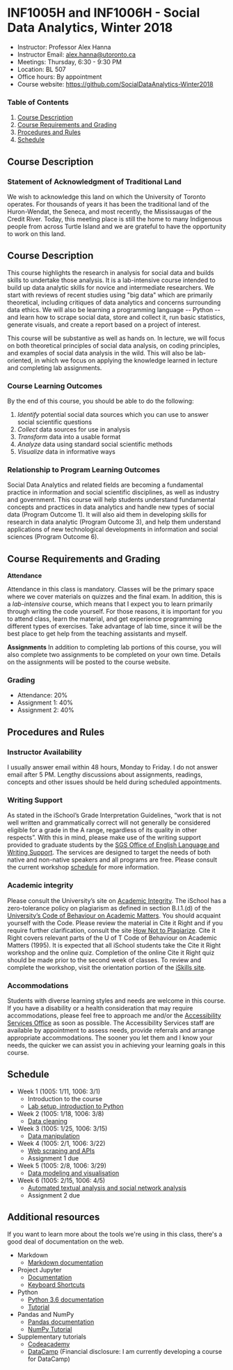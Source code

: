 # INF1005H and INF1006H - Social Data Analytics, Winter 2018

- Instructor: Professor Alex Hanna 
- Instructor Email: alex.hanna@utoronto.ca
- Meetings: Thursday, 6:30 - 9:30 PM
- Location: BL 507
- Office hours: By appointment
- Course website: https://github.com/SocialDataAnalytics-Winter2018

### Table of Contents

1. [Course Description](#course-description)
2. [Course Requirements and Grading](#course-requirements-and-grading)
4. [Procedures and Rules](#procedures-and-rules)
5. [Schedule](#schedule)

## Course Description

### Statement of Acknowledgment of Traditional Land

We wish to acknowledge this land on which the University of Toronto operates. For thousands of years it has been the traditional land of the Huron-Wendat, the Seneca, and most recently, the Mississaugas of the Credit River. Today, this meeting place is still the home to many Indigenous people from across Turtle Island and we are grateful to have the opportunity to work on this land. 

## Course Description

This course highlights the research in analysis for social data and builds skills to undertake those analysis. It is a lab-intensive course intended to build up data analytic skills for novice and intermediate researchers. We start with reviews of recent studies using "big data" which are primarily theoretical, including critiques of data analytics and concerns surrounding data ethics. We will also be learning a programming language -- Python -- and learn how to scrape social data, store and collect it, run basic statistics, generate visuals, and create a report based on a project of interest.

This course will be substantive as well as hands on. In lecture, we will focus on both theoretical principles of social data analysis, on coding principles, and examples of social data analysis in the wild. This will also be lab-oriented, in which we focus on applying the knowledge learned in lecture and completing lab assignments. 

### Course Learning Outcomes

By the end of this course, you should be able to do the following:

1. *Identify* potential social data sources which you can use to answer social scientific questions
2. *Collect* data sources for use in analysis
3. *Transform* data into a usable format
4. *Analyze* data using standard social scientific methods
5. *Visualize* data in informative ways

### Relationship to Program Learning Outcomes 

Social Data Analytics and related fields are becoming a fundamental practice in information and social scientific disciplines, as well as industry and government. This course will help students understand fundamental concepts and practices in data analytics and handle new types of social data (Program Outcome 1). It will also aid them in developing skills for research in data analytic (Program Outcome 3), and help them understand applications of new technological developments in information and social sciences (Program Outcome 6).

## Course Requirements and Grading

**Attendance**

Attendance in this class is mandatory. Classes will be the primary space where we cover materials on quizzes and the final exam. In addition, this is a *lab-intensive* course, which means that I expect you to learn primarily through writing the code yourself. For those reasons, it is important for you to attend class, learn the material, and get experience programming different types of exercises. Take advantage of lab time, since it will be the best place to get help from the teaching assistants and myself.

**Assignments**
In addition to completing lab portions of this course, you will also complete two assignments to be completed on your own time. Details on the assignments will be posted to the course website.

### Grading

- Attendance: 20%
- Assignment 1: 40%
- Assignment 2: 40%

## Procedures and Rules

### Instructor Availability

I usually answer email within 48 hours, Monday to Friday. I do not answer email after 5 PM. Lengthy discussions about assignments, readings, concepts and other issues should be held during scheduled appointments.

### Writing Support

As stated in the iSchool’s Grade Interpretation Guidelines, “work that is not well written and grammatically correct will not generally be considered eligible for a grade in the A range, regardless of its quality in other respects”. With this in mind, please make use of the writing support provided to graduate students by the [SGS Office of English Language and Writing Support](http://www.sgs.utoronto.ca/currentstudents/Pages/English-Language-and-Writing-Support.aspx).  The services are designed to target the needs of both native and non-native speakers and all programs are free. Please consult the current workshop [schedule](http://www.sgs.utoronto.ca/currentstudents/Pages/Current-Years-Courses.aspx) for more information.

### Academic integrity

Please consult the University’s site on [Academic Integrity](http://academicintegrity.utoronto.ca/). The iSchool has a zero-tolerance policy on plagiarism as defined in section B.I.1.(d) of the [University’s Code of Behaviour on Academic Matters](http://www.governingcouncil.utoronto.ca/Assets/Governing+Council+Digital+Assets/Policies/PDF/ppjun011995.pdf).  You should acquaint yourself with the Code. Please review the material in Cite it Right and if you require further clarification, consult the site [How Not to Plagiarize](http://www.writing.utoronto.ca/advice/using-sources/how-not-to-plagiarize). 
Cite it Right covers relevant parts of the U of T Code of Behaviour on Academic Matters (1995). It is expected that all iSchool students take the Cite it Right workshop and the online quiz. Completion of the online Cite it Right quiz should be made prior to the second week of classes. To review and complete the workshop, visit the orientation portion of the [iSkills site](http://uoft.me/iskills).

### Accommodations

Students with diverse learning styles and needs are welcome in this course. If you have a disability or a health consideration that may require accommodations, please feel free to approach me and/or the [Accessibility Services Office](http://www.studentlife.utoronto.ca/as) as soon as possible. The Accessibility Services staff are available by appointment to assess needs, provide referrals and arrange appropriate accommodations. The sooner you let them and I know your needs, the quicker we can assist you in achieving your learning goals in this course.

## Schedule

- Week 1 (1005: 1/11, 1006: 3/1)
    - Introduction to the course
    - [Lab setup, introduction to Python](../../../lab01)
- Week 2 (1005: 1/18, 1006: 3/8)
    - [Data cleaning](../../../lab02)
- Week 3 (1005: 1/25, 1006: 3/15)
    - [Data manipulation](../../../lab03)
- Week 4 (1005: 2/1, 1006: 3/22)
    - [Web scraping and APIs](../../../lab04)
    - Assignment 1 due
- Week 5 (1005: 2/8, 1006: 3/29)
    - [Data modeling and visualisation](../../../lab05)
- Week 6 (1005: 2/15, 1006: 4/5)
    - [Automated textual analysis and social network analysis](../../../lab06)
    - Assignment 2 due

## Additional resources

If you want to learn more about the tools we're using in this class, there's a good deal of documentation on the web. 

- Markdown
    - [Markdown documentation](https://daringfireball.net/projects/markdown/syntax)
- Project Jupyter
    - [Documentation](http://jupyter.readthedocs.io/en/latest/index.html)
    - [Keyboard Shortcuts](https://www.cheatography.com/weidadeyue/cheat-sheets/jupyter-notebook/)
- Python
    - [Python 3.6 documentation](https://docs.python.org/3.6/library/index.html)
    - [Tutorial](https://docs.python.org/3.6/tutorial/index.html?highlight=tutorial)
- Pandas and NumPy
    - [Pandas documentation](http://pandas.pydata.org/)
    - [NumPy Tutorial](https://docs.scipy.org/doc/numpy-dev/user/quickstart.html)
- Supplementary tutorials
    - [Codeacademy](https://www.codecademy.com/)
    - [DataCamp](https://www.datacamp.com) (Financial disclosure: I am currently developing a course for DataCamp)